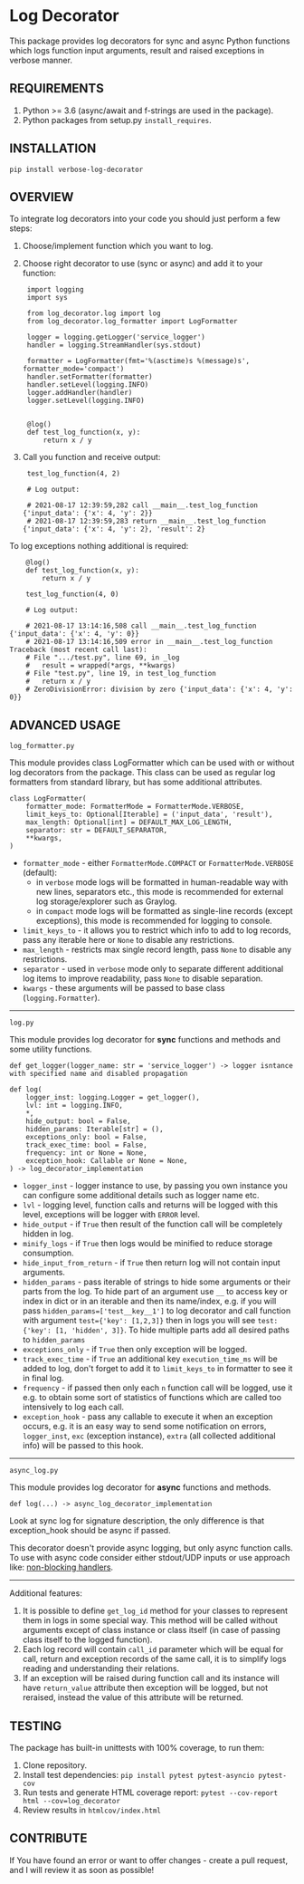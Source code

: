 Log Decorator
===

This package provides log decorators for sync and async Python functions which logs function input arguments, 
result and raised exceptions in verbose manner.

REQUIREMENTS
---

1. Python >= 3.6 (async/await and f-strings are used in the package).
2. Python packages from setup.py `install_requires`.

INSTALLATION
---

    pip install verbose-log-decorator

OVERVIEW
---

To integrate log decorators into your code you should just perform a few steps:

1. Choose/implement function which you want to log.
2. Choose right decorator to use (sync or async) and add it to your function:

        import logging
        import sys

        from log_decorator.log import log
        from log_decorator.log_formatter import LogFormatter

        logger = logging.getLogger('service_logger')
        handler = logging.StreamHandler(sys.stdout)

        formatter = LogFormatter(fmt='%(asctime)s %(message)s', formatter_mode='compact')
        handler.setFormatter(formatter)
        handler.setLevel(logging.INFO)
        logger.addHandler(handler)
        logger.setLevel(logging.INFO)


        @log()
        def test_log_function(x, y):
            return x / y

3. Call you function and receive output:

        test_log_function(4, 2)

        # Log output:

        # 2021-08-17 12:39:59,282 call __main__.test_log_function {'input_data': {'x': 4, 'y': 2}}
        # 2021-08-17 12:39:59,283 return __main__.test_log_function {'input_data': {'x': 4, 'y': 2}, 'result': 2}

To log exceptions nothing additional is required:

        @log()
        def test_log_function(x, y):
            return x / y

        test_log_function(4, 0)

        # Log output:

        # 2021-08-17 13:14:16,508 call __main__.test_log_function {'input_data': {'x': 4, 'y': 0}}
        # 2021-08-17 13:14:16,509 error in __main__.test_log_function Traceback (most recent call last):
        # File ".../test.py", line 69, in _log
        #   result = wrapped(*args, **kwargs)
        # File "test.py", line 19, in test_log_function
        #   return x / y
        # ZeroDivisionError: division by zero {'input_data': {'x': 4, 'y': 0}}

ADVANCED USAGE
---

`log_formatter.py`

This module provides class LogFormatter which can be used with or without log decorators from the package.
This class can be used as regular log formatters from standard library, but has some additional attributes.

```
class LogFormatter(
    formatter_mode: FormatterMode = FormatterMode.VERBOSE,
    limit_keys_to: Optional[Iterable] = ('input_data', 'result'),
    max_length: Optional[int] = DEFAULT_MAX_LOG_LENGTH,
    separator: str = DEFAULT_SEPARATOR,
    **kwargs,
)
``` 

- `formatter_mode` - either `FormatterMode.COMPACT` or `FormatterMode.VERBOSE` (default):
  - in `verbose` mode logs will be formatted in human-readable way with new lines, separators etc., this mode is 
    recommended for external log storage/explorer such as Graylog.
  - in `compact` mode logs will be formatted as single-line records (except exceptions), this mode is recommended for 
    logging to console.
- `limit_keys_to` - it allows you to restrict which info to add to log records, pass any iterable here or `None` to 
  disable any restrictions.
- `max_length` - restricts max single record length, pass `None` to disable any restrictions.
- `separator` - used in `verbose` mode only to separate different additional log items to improve readability, pass 
  `None` to disable separation.
- `kwargs` - these arguments will be passed to base class (`logging.Formatter`).

---

`log.py`

This module provides log decorator for **sync** functions and methods and some utility functions.

```
def get_logger(logger_name: str = 'service_logger') -> logger isntance with specified name and disabled propagation
```

```
def log(
    logger_inst: logging.Logger = get_logger(),
    lvl: int = logging.INFO,
    *,
    hide_output: bool = False,
    hidden_params: Iterable[str] = (),
    exceptions_only: bool = False,
    track_exec_time: bool = False,
    frequency: int or None = None,
    exception_hook: Callable or None = None,
) -> log_decorator_implementation
```

- `logger_inst` - logger instance to use, by passing you own instance you can configure some additional details such 
  as logger name etc.
- `lvl` - logging level, function calls and returns will be logged with this level, exceptions will be logger with 
  `ERROR` level.
- `hide_output` - if `True` then result of the function call will be completely hidden in log.
- `minify_logs` - if `True` then logs would be minified to reduce storage consumption.
- `hide_input_from_return` - if `True` then return log will not contain input arguments.
- `hidden_params` - pass iterable of strings to hide some arguments or their parts from the log. To hide part of an 
  argument use `__` to access key or index in dict or in an iterable and then its name/index, e.g. if you will pass 
  `hidden_params=['test__key__1']` to log decorator and call function with argument `test={'key': [1,2,3]}` then in 
  logs you will see `test: {'key': [1, 'hidden', 3]}`. To hide multiple parts add all desired paths to `hidden_params`
- `exceptions_only` - if `True` then only exception will be logged.
- `track_exec_time` - if `True` an additional key `execution_time_ms` will be added to log, don't forget to add it 
  to `limit_keys_to` in formatter to see it in final log.
- `frequency` - if passed then only each `n` function call will be logged, use it e.g. to obtain some sort of 
  statistics of functions which are called too intensively to log each call.
- `exception_hook` - pass any callable to execute it when an exception occurs, e.g. it is an easy way to send some 
  notification on errors, `logger_inst`, `exc` (exception instance), `extra` (all collected additional info) will be 
  passed to this hook.

---

`async_log.py`

This module provides log decorator for **async** functions and methods.

```
def log(...) -> async_log_decorator_implementation
```

Look at sync log for signature description, the only difference is that exception_hook should be async if passed.

This decorator doesn't provide async logging, but only async function calls.
To use with async code consider either stdout/UDP inputs or use approach like:
[non-blocking handlers](https://docs.python.org/3/howto/logging-cookbook.html#dealing-with-handlers-that-block).

---

Additional features:
1. It is possible to define `get_log_id` method for your classes to represent them in logs in some special way. This 
   method will be called without arguments except of class instance or class itself (in case of passing class itself 
   to the logged function).
2. Each log record will contain `call_id` parameter which will be equal for call, return and exception records of 
   the same call, it is to simplify logs reading and understanding their relations.
3. If an exception will be raised during function call and its instance will have `return_value` attribute then 
   exception will be logged, but not reraised, instead the value of this attribute will be returned.

TESTING
---

The package has built-in unittests with 100% coverage, to run them:
1. Clone repository.
2. Install test dependencies: `pip install pytest pytest-asyncio pytest-cov`
3. Run tests and generate HTML coverage report: `pytest --cov-report html --cov=log_decorator`
4. Review results in `htmlcov/index.html`

CONTRIBUTE
---

If You have found an error or want to offer changes - create a pull request, and I will review it as soon as possible!

